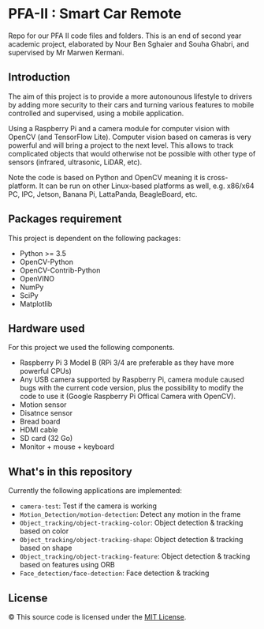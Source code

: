 # PFA-II : Smart Car Remote

Repo for our PFA II code files and folders.
This is an end of second year academic project, elaborated by Nour Ben Sghaier and Souha Ghabri, and supervised by Mr Marwen Kermani.

## Introduction

The aim of this project is to provide a more autonounous lifestyle to drivers by adding more security to their cars and turning various features to mobile controlled and supervised, using a mobile application.

Using a Raspberry Pi and a camera module for computer vision with OpenCV (and TensorFlow Lite). 
Computer vision based on cameras is very powerful and will bring a project to the next level. 
This allows to track complicated objects that would otherwise not be possible with other type of sensors (infrared, ultrasonic, LiDAR, etc).

Note the code is based on Python and OpenCV meaning it is cross-platform. 
It can be run on other Linux-based platforms as well, e.g. x86/x64 PC, IPC, Jetson, Banana Pi, LattaPanda, BeagleBoard, etc.

## Packages requirement

This project is dependent on the following packages:

- Python >= 3.5
- OpenCV-Python
- OpenCV-Contrib-Python
- OpenVINO
- NumPy
- SciPy
- Matplotlib

## Hardware used

For this project we used the following components.
- Raspberry Pi 3 Model B (RPi 3/4 are preferable as they have more powerful CPUs)
- Any USB camera supported by Raspberry Pi, camera module caused bugs with the current code version, plus the possibility to modify the code to use it (Google Raspberry Pi Offical Camera with OpenCV).
- Motion sensor
- Disatnce sensor
- Bread board
- HDMI cable
- SD card (32 Go)
- Monitor + mouse + keyboard

## What's in this repository

Currently the following applications are implemented:

- `camera-test`: Test if the camera is working
- `Motion_Detection/motion-detection`: Detect any motion in the frame
- `Object_tracking/object-tracking-color`: Object detection & tracking based on color
- `Object_tracking/object-tracking-shape`: Object detection & tracking based on shape
- `Object_tracking/object-tracking-feature`: Object detection & tracking based on features using ORB
- `Face_detection/face-detection`: Face detection & tracking

## License

© This source code is licensed under the [MIT License](LICENSE).
